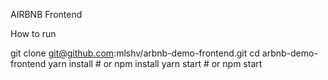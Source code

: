 AIRBNB Frontend

How to run

git clone git@github.com:mlshv/arbnb-demo-frontend.git cd arbnb-demo-frontend
yarn install # or npm install yarn start # or npm start
